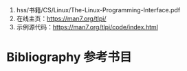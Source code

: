 1. hss/书籍/CS/Linux/The-Linux-Programming-Interface.pdf
2. 在线主页：https://man7.org/tlpi/
3. 示例源代码：https://man7.org/tlpi/code/index.html

# Bibliography 参考书目
